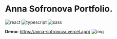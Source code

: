 <h1>Anna Sofronova Portfolio.</h1>

<div>
<img src="https://img.shields.io/badge/react-%23323330.svg?style=for-the-badge&logo=react&logoColor=white" alt="react">
<img src="https://img.shields.io/badge/typescript-%23323330.svg?style=for-the-badge&logo=typescript&logoColor=white" alt="typescript">
<img src="https://img.shields.io/badge/SASS-323330.svg?style=for-the-badge&logo=SASS&logoColor=white" alt="sass">
</div>

**Demo:** https://anna-sofronova.vercel.app/
![img](https://i.ibb.co/YZ713rv/2022-07-04-12-08-28.png)
